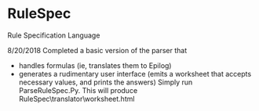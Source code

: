 # RuleSpec
Rule Specification Language

8/20/2018
Completed a basic version of the parser that 
 - handles formulas (ie, translates them to Epilog)
 - generates a rudimentary user interface (emits a worksheet 
   that accepts necessary values, and prints the answers)
Simply run ParseRuleSpec.Py. This will produce
RuleSpec\translator\worksheet.html
